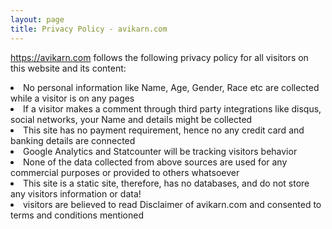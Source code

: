 ```yaml
---
layout: page
title: Privacy Policy - avikarn.com
---
```


https://avikarn.com follows the following privacy policy for all visitors on this website and its content:

<li>  No personal information like Name, Age, Gender, Race etc are collected while a visitor is on any pages</li>
<li>  If a visitor makes a comment through third party integrations like disqus, social networks, your Name and details might be         collected</li>
<li>  This site has no payment requirement, hence no any credit card and banking details are connected</li>
<li>  Google Analytics and Statcounter will be tracking visitors behavior</li>
<li>  None of the data collected from above sources are used for any commercial purposes or provided to others whatsoever</li>
<li>  This site is a static site, therefore, has no databases, and do not store any visitors information or data!</li>
<li>  visitors are believed to read Disclaimer of avikarn.com and consented to terms and conditions mentioned</li>
